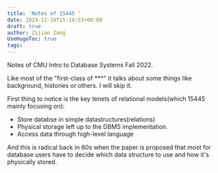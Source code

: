 ```yaml
---
title: 'Notes of 15445 '
date: 2024-12-18T15:14:53+08:00
draft: true
author: Zijian Zang
UseHugoToc: true
tags: 
---
```


Notes of CMU Intro to Database Systems Fall 2022.

<!--more-->

Like most of the "first-class of ***" it talks about some things like background, histories or others. I will skip it.

First thing to notice is the key tenets of relational models(which 15445 mainly focusing on):

- Store databse in simple datastructures(relations)
- Physical storage left up to the DBMS implementation.
- Access data through high-level language

And this is radical back in 60s when the paper is proposed that most for database users have to decide which data structure to use and how it's physically stored.
